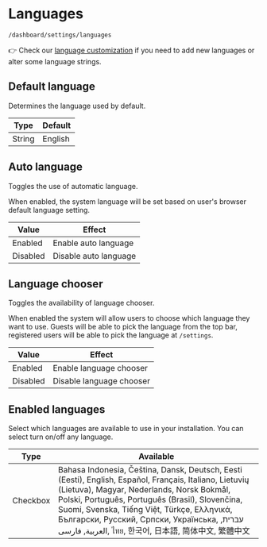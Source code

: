 # Languages

`/dashboard/settings/languages`

👉 Check our [language customization](https://v4-docs.chevereto.com/developer/customization/language.html) if you need to add new languages or alter some language strings.

## Default language

Determines the language used by default.

| Type   | Default |
| ------ | ------- |
| String | English |

## Auto language

Toggles the use of automatic language.

When enabled, the system language will be set based on user's browser default language setting.

| Value    | Effect                |
| -------- | --------------------- |
| Enabled  | Enable auto language  |
| Disabled | Disable auto language |

## Language chooser

Toggles the availability of language chooser.

When enabled the system will allow users to choose which language they want to use. Guests will be able to pick the language from the top bar, registered users will be able to pick the language at `/settings`.

| Value    | Effect                   |
| -------- | ------------------------ |
| Enabled  | Enable language chooser  |
| Disabled | Disable language chooser |

## Enabled languages

Select which languages are available to use in your installation. You can select turn on/off any language.

| Type     | Available                                                                                                                                                                                                                                                                                                                                                       |
| -------- | --------------------------------------------------------------------------------------------------------------------------------------------------------------------------------------------------------------------------------------------------------------------------------------------------------------------------------------------------------------- |
| Checkbox | Bahasa Indonesia, Čeština, Dansk, Deutsch, Eesti (Eesti), English, Español, Français, Italiano, Lietuvių (Lietuva), Magyar, Nederlands, ‪Norsk Bokmål‬, Polski, Português, Português (Brasil), Slovenčina, Suomi, Svenska, Tiếng Việt, Türkçe, Ελληνικά, Български, Русский, Српски, Українська, עברית, العربية, فارسی, ไทย, 한국어, 日本語, 简体中文, 繁體中文 |
